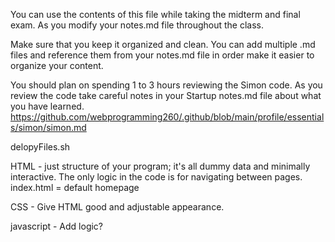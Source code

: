 You can use the contents of this file while taking the midterm and final exam. As you modify your notes.md file throughout the class.

Make sure that you keep it organized and clean.
You can add multiple .md files and reference them from your notes.md file in order make it easier to organize your content.


You should plan on spending 1 to 3 hours reviewing the Simon code. As you review the code take careful notes in your Startup notes.md file about what you have learned.
https://github.com/webprogramming260/.github/blob/main/profile/essentials/simon/simon.md

delopyFiles.sh

HTML - just structure of your program; it's all dummy data and minimally interactive. The only logic in the code is for navigating between pages.
index.html = default homepage

CSS - Give HTML good and adjustable appearance.

javascript - Add logic?